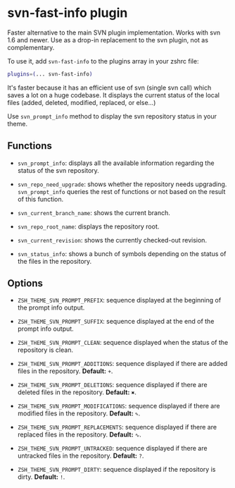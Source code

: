 # svn-fast-info plugin

Faster alternative to the main SVN plugin implementation. Works with svn 1.6 and
newer. Use as a drop-in replacement to the svn plugin, not as complementary.

To use it, add `svn-fast-info` to the plugins array in your zshrc file:

```zsh
plugins=(... svn-fast-info)
```

It's faster because it has an efficient use of svn (single svn call) which saves
a lot on a huge codebase. It displays the current status of the local files
(added, deleted, modified, replaced, or else...)

Use `svn_prompt_info` method to display the svn repository status in your theme.

## Functions

-   `svn_prompt_info`: displays all the available information regarding the
    status of the svn repository.

-   `svn_repo_need_upgrade`: shows whether the repository needs upgrading.
    `svn_prompt_info` queries the rest of functions or not based on the result
    of this function.

-   `svn_current_branch_name`: shows the current branch.

-   `svn_repo_root_name`: displays the repository root.

-   `svn_current_revision`: shows the currently checked-out revision.

-   `svn_status_info`: shows a bunch of symbols depending on the status of the
    files in the repository.

## Options

-   `ZSH_THEME_SVN_PROMPT_PREFIX`: sequence displayed at the beginning of the
    prompt info output.

-   `ZSH_THEME_SVN_PROMPT_SUFFIX`: sequence displayed at the end of the prompt
    info output.

-   `ZSH_THEME_SVN_PROMPT_CLEAN`: sequence displayed when the status of the
    repository is clean.

-   `ZSH_THEME_SVN_PROMPT_ADDITIONS`: sequence displayed if there are added
    files in the repository. **Default:** `+`.

-   `ZSH_THEME_SVN_PROMPT_DELETIONS`: sequence displayed if there are deleted
    files in the repository. **Default:** `✖`.

-   `ZSH_THEME_SVN_PROMPT_MODIFICATIONS`: sequence displayed if there are
    modified files in the repository. **Default:** `✎`.

-   `ZSH_THEME_SVN_PROMPT_REPLACEMENTS`: sequence displayed if there are
    replaced files in the repository. **Default:** `∿`.

-   `ZSH_THEME_SVN_PROMPT_UNTRACKED`: sequence displayed if there are untracked
    files in the repository. **Default:** `?`.

-   `ZSH_THEME_SVN_PROMPT_DIRTY`: sequence displayed if the repository is dirty.
    **Default:** `!`.
